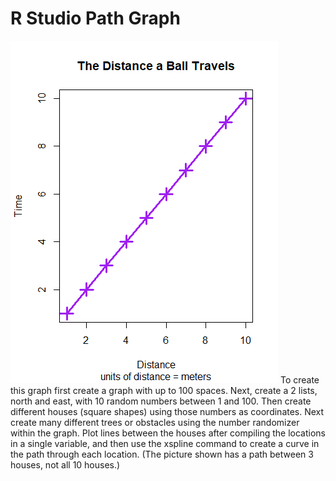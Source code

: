 # R Studio Path Graph

![](ball)
To create this graph first create a graph with up to 100 spaces. Next, create a 2 lists, north and east, with 10 random numbers between 1 and 100. Then create different houses (square shapes) using those numbers as coordinates. Next create many different trees or obstacles using the number randomizer within the graph. Plot lines between the houses after compiling the locations in a single variable, and then use the xspline command to create a curve in the path through each location. (The picture shown has a path between 3 houses, not all 10 houses.)
